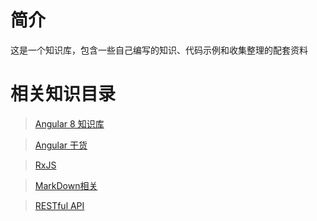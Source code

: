 # 简介
这是一个知识库，包含一些自己编写的知识、代码示例和收集整理的配套资料

# 相关知识目录

> [Angular 8 知识库](../Angular8/docs/Readme.md)

> [Angular 干货](../Angular干货/docs/Readme.md)

> [RxJS](../RxJS/docs/Readme.md)

> [MarkDown相关](../Markdown/docs/readme.md) 

> [RESTful API](../RESTfulAPI/docs/readme.md)


  